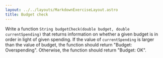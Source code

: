 ```yaml
---
layout: ../../layouts/MarkdownExerciseLayout.astro
title: Budget check
---
```


Write a function `String budgetCheck(double budget, double currentSpending)` that returns information on whether a given budget is in order in light of given spending. If the value of `currentSpending` is larger than the value of budget, the function should return "Budget: Overspending". Otherwise, the function should return "Budget: OK".